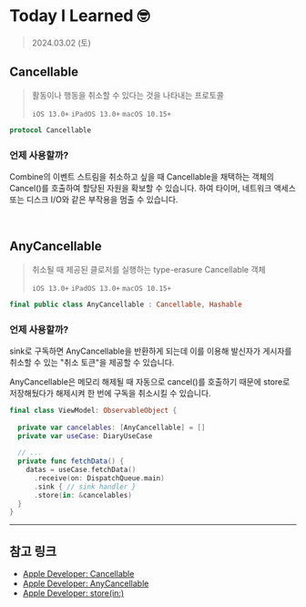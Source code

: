 # Today I Learned 🤓

> 2024.03.02 (토)

## Cancellable

> 활동이나 행동을 취소할 수 있다는 것을 나타내는 프로토콜
> 
> `iOS 13.0+` `iPadOS 13.0+` `macOS 10.15+`

```swift
protocol Cancellable
```

### 언제 사용할까?

Combine의 이벤트 스트림을 취소하고 싶을 때 Cancellable을 채택하는 객체의 Cancel()를 호출하여 할당된 자원을 확보할 수 있습니다. 하여 타이머, 네트워크 액세스 또는 디스크 I/O와 같은 부작용을 멈출 수 있습니다.

<br>

## AnyCancellable

> 취소될 때 제공된 클로저를 실행하는 type-erasure Cancellable 객체
> 
> `iOS 13.0+` `iPadOS 13.0+` `macOS 10.15+`

```swift
final public class AnyCancellable : Cancellable, Hashable
```

### 언제 사용할까?

sink로 구독하면 AnyCancellable을 반환하게 되는데 이를 이용해 발신자가 게시자를 취소할 수 있는 "취소 토큰"을 제공할 수 있습니다.

AnyCancellable은 메모리 해제될 때 자동으로 cancel()를 호출하기 때문에 store로 저장해뒀다가 해제시켜 한 번에 구독을 취소시킬 수 있습니다.

```swift
final class ViewModel: ObservableObject {
      
  private var cancelables: [AnyCancellable] = []
  private var useCase: DiaryUseCase
  
  // ...
  private func fetchData() {
    datas = useCase.fetchData()
      .receive(on: DispatchQueue.main)
      .sink { // sink handler }
      .store(in: &cancelables)
  }
}
```

---
## 참고 링크
- [Apple Developer: Cancellable](https://developer.apple.com/documentation/combine/cancellable)
- [Apple Developer: AnyCancellable](https://developer.apple.com/documentation/combine/anycancellable)
- [Apple Developer: store(in:)](https://developer.apple.com/documentation/combine/anycancellable/store(in:)-3hyxs)
